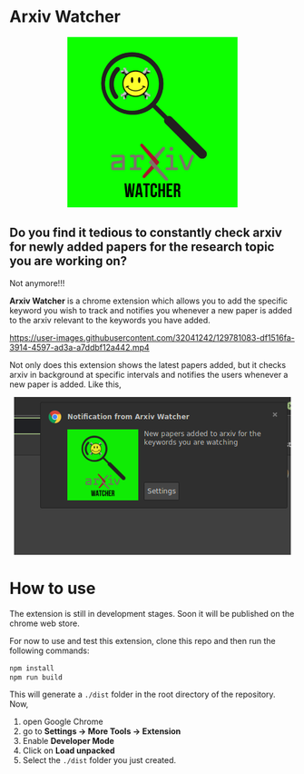 # Arxiv Watcher

<p align="center">
  <img height="300" src="docs/logo.png">
</p>

## Do you find it tedious to constantly check arxiv for newly added papers for the research topic you are working on?

Not anymore!!!

**Arxiv Watcher** is a chrome extension which allows you to add the specific keyword you wish to track and notifies you whenever a new paper is added to the arxiv relevant to the keywords you have added.



https://user-images.githubusercontent.com/32041242/129781083-df1516fa-3914-4597-ad3a-a7ddbf12a442.mp4

Not only does this extension shows the latest papers added, but it checks arxiv in background at specific intervals and notifies the users whenever a new paper is added. Like this,


<p align="center">
    <img src = "docs/notification.png"/>
</p>

# How to use

The extension is still in development stages. Soon it will be published on the chrome web store.

For now to use and test this extension, clone this repo and then run the following commands:

```
npm install
npm run build
```

This will generate a `./dist` folder in the root directory of the repository. Now, 
1. open Google Chrome
2. go to **Settings -> More Tools -> Extension**
3. Enable **Developer Mode**
4. Click on **Load unpacked**
5. Select the `./dist` folder you just created. 
